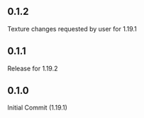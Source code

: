 ## 0.1.2

Texture changes requested by user for 1.19.1

## 0.1.1

Release for 1.19.2

## 0.1.0

Initial Commit (1.19.1)